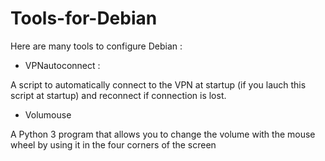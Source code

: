 # Tools-for-Debian

Here are many tools to configure Debian :

- VPNautoconnect :

A script to automatically connect to the VPN at startup (if you lauch this script at startup) and reconnect if connection is lost.

- Volumouse 

A Python 3 program that allows you to change the volume with the mouse wheel by using it in the four corners of the screen

